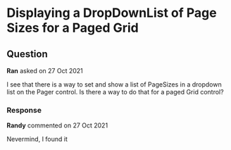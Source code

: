 # Displaying a DropDownList of Page Sizes for a Paged Grid

## Question

**Ran** asked on 27 Oct 2021

I see that there is a way to set and show a list of PageSizes in a dropdown list on the Pager control. Is there a way to do that for a paged Grid control?

### Response

**Randy** commented on 27 Oct 2021

Nevermind, I found it <GridSettings> <GridPagerSettings PageSizes="@PageSizes" /> </GridSettings>
